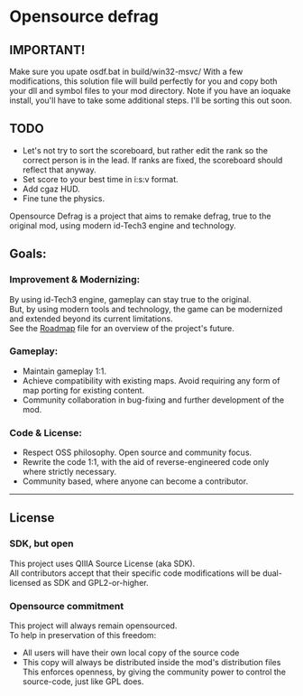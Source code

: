 # Opensource defrag

## IMPORTANT!
Make sure you upate osdf.bat in build/win32-msvc/  With a few modifications, this solution file will build perfectly for you and copy both your dll and symbol files to your mod directory.  Note if you have an ioquake install, you'll have to take some additional steps.  I'll be sorting this out soon.

## TODO

* Let's not try to sort the scoreboard, but rather edit the rank so the correct person is in the lead.  If ranks are fixed, the scoreboard should reflect that anyway.
* Set score to your best time in i:s:v format.
* Add cgaz HUD.
* Fine tune the physics.

Opensource Defrag is a project that aims to remake defrag, true to the original mod, using modern id-Tech3 engine and technology.  
## Goals:
### Improvement & Modernizing:
By using id-Tech3 engine, gameplay can stay true to the original.  
But, by using modern tools and technology, the game can be modernized and extended beyond its current limitations.  
See the [Roadmap](docs/roadmap.md) file for an overview of the project's future.  

### Gameplay:
- Maintain gameplay 1:1.  
- Achieve compatibility with existing maps. Avoid requiring any form of map porting for existing content.  
- Community collaboration in bug-fixing and further development of the mod.  

### Code & License:
- Respect OSS philosophy. Open source and community focus.  
- Rewrite the code 1:1, with the aid of reverse-engineered code only where strictly necessary.  
- Community based, where anyone can become a contributor.  


---
## License
### SDK, but open
This project uses QIIIA Source License (aka SDK).  
All contributors accept that their specific code modifications will be dual-licensed as SDK and GPL2-or-higher.  

### Opensource commitment
This project will always remain opensourced.  
To help in preservation of this freedom:  
- All users will have their own local copy of the source code  
- This copy will always be distributed inside the mod's distribution files  
This enforces openness, by giving the community power to control the source-code, just like GPL does.  
